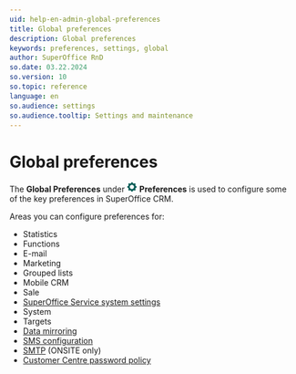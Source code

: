 ```yaml
---
uid: help-en-admin-global-preferences
title: Global preferences
description: Global preferences
keywords: preferences, settings, global
author: SuperOffice RnD
so.date: 03.22.2024
so.version: 10
so.topic: reference
language: en
so.audience: settings
so.audience.tooltip: Settings and maintenance
---
```


# Global preferences

The **Global Preferences** under ![icon][img1] **Preferences** is used to configure some of the key preferences in SuperOffice CRM.

Areas you can configure preferences for:

* Statistics
* Functions
* E-mail
* Marketing
* Grouped lists
* Mobile CRM
* Sale
* [SuperOffice Service system settings][1]
* System
* Targets
* [Data mirroring][5]
* [SMS configuration][4]
* [SMTP][2] (ONSITE only)
* [Customer Centre password policy][3]

<!-- Referenced links -->
[1]: settings.md
[2]: smtp.md
[3]: password.md
[4]: sms.md
[5]: ../../../../../en/mirroring/mirroring-task.md#options

<!-- Referenced images -->
[img1]: ../../../../../../common/icons/nav-admin-preferences-active.png

